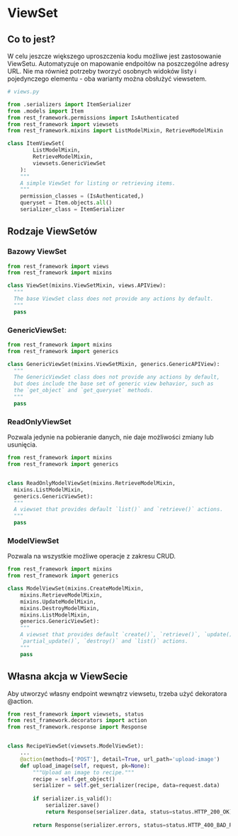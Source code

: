 # ViewSet
## Co to jest?
W celu jeszcze większego uproszczenia kodu możliwe jest zastosowanie ViewSetu. Automatyzuje on mapowanie endpoitów na poszczególne adresy URL. Nie ma również potrzeby tworzyć osobnych widoków listy i pojedynczego elementu - oba warianty można obsłużyć viewsetem.
```python 
# views.py

from .serializers import ItemSerializer
from .models import Item 
from rest_framework.permissions import IsAuthenticated  
from rest_framework import viewsets 
from rest_framework.mixins import ListModelMixin, RetrieveModelMixin

class ItemViewSet(  
		ListModelMixin,  
		RetrieveModelMixin,  
		viewsets.GenericViewSet  
	):  
	"""  
	A simple ViewSet for listing or retrieving items. 
	"""  
	permission_classes = (IsAuthenticated,)  
	queryset = Item.objects.all()  
	serializer_class = ItemSerializer
```
## Rodzaje ViewSetów

### Bazowy ViewSet
  ```python
from rest_framework import views 
from rest_framework import mixins

class ViewSet(mixins.ViewSetMixin, views.APIView):
    """
    The base ViewSet class does not provide any actions by default.
    """
    pass
  ```
### GenericViewSet:
  ```python
from rest_framework import mixins
from rest_framework import generics

class GenericViewSet(mixins.ViewSetMixin, generics.GenericAPIView):
    """
    The GenericViewSet class does not provide any actions by default,
    but does include the base set of generic view behavior, such as
    the `get_object` and `get_queryset` methods.
    """
    pass
  ```
### ReadOnlyViewSet
Pozwala jedynie na pobieranie danych, nie daje możliwości zmiany lub usunięcia.
  ```python
from rest_framework import mixins
from rest_framework import generics


class ReadOnlyModelViewSet(mixins.RetrieveModelMixin,
    mixins.ListModelMixin,
    generics.GenericViewSet):
    """
    A viewset that provides default `list()` and `retrieve()` actions.
    """
    pass
  ```
### ModelViewSet
Pozwala na wszystkie możliwe operacje z zakresu CRUD.
```python
from rest_framework import mixins
from rest_framework import generics

class ModelViewSet(mixins.CreateModelMixin,
    mixins.RetrieveModelMixin,
    mixins.UpdateModelMixin,
    mixins.DestroyModelMixin,
    mixins.ListModelMixin,
    generics.GenericViewSet):
    """
    A viewset that provides default `create()`, `retrieve()`, `update()`,
    `partial_update()`, `destroy()` and `list()` actions.
    """
    pass
```

## Własna akcja w ViewSecie
Aby utworzyć własny endpoint wewnątrz viewsetu, trzeba użyć dekoratora @action.
```python
from rest_framework import viewsets, status
from rest_framework.decorators import action
from rest_framework.response import Response


class RecipeViewSet(viewsets.ModelViewSet):
    ...
    @action(methods=['POST'], detail=True, url_path='upload-image')
    def upload_image(self, request, pk=None):
        """Upload an image to recipe."""
        recipe = self.get_object()
        serializer = self.get_serializer(recipe, data=request.data)
    
        if serializer.is_valid():
            serializer.save()
            return Response(serializer.data, status=status.HTTP_200_OK)
    
        return Response(serializer.errors, status=status.HTTP_400_BAD_REQUEST)
```